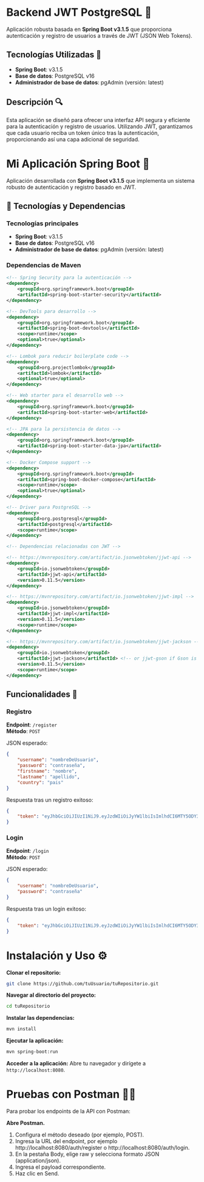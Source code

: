 # Backend JWT PostgreSQL 🌱

Aplicación robusta basada en **Spring Boot v3.1.5** que proporciona autenticación y registro de usuarios a través de JWT (JSON Web Tokens).

## Tecnologías Utilizadas 🚀
- **Spring Boot**: v3.1.5
- **Base de datos**: PostgreSQL v16
- **Administrador de base de datos**: pgAdmin (versión: latest)

## Descripción 🔍

Esta aplicación se diseñó para ofrecer una interfaz API segura y eficiente para la autenticación y registro de usuarios. Utilizando JWT, garantizamos que cada usuario reciba un token único tras la autenticación, proporcionando así una capa adicional de seguridad.

# Mi Aplicación Spring Boot 🌱

Aplicación desarrollada con **Spring Boot v3.1.5** que implementa un sistema robusto de autenticación y registro basado en JWT.

## 🚀 Tecnologías y Dependencias

### Tecnologías principales

- **Spring Boot**: v3.1.5
- **Base de datos**: PostgreSQL v16
- **Administrador de base de datos**: pgAdmin (versión: latest)

### Dependencias de Maven

```xml
<!-- Spring Security para la autenticación -->
<dependency>
    <groupId>org.springframework.boot</groupId>
    <artifactId>spring-boot-starter-security</artifactId>
</dependency>

<!-- DevTools para desarrollo -->
<dependency>
    <groupId>org.springframework.boot</groupId>
    <artifactId>spring-boot-devtools</artifactId>
    <scope>runtime</scope>
    <optional>true</optional>
</dependency>

<!-- Lombok para reducir boilerplate code -->
<dependency>
    <groupId>org.projectlombok</groupId>
    <artifactId>lombok</artifactId>
    <optional>true</optional>
</dependency>

<!-- Web starter para el desarrollo web -->
<dependency>
    <groupId>org.springframework.boot</groupId>
    <artifactId>spring-boot-starter-web</artifactId>
</dependency>

<!-- JPA para la persistencia de datos -->
<dependency>
    <groupId>org.springframework.boot</groupId>
    <artifactId>spring-boot-starter-data-jpa</artifactId>
</dependency>

<!-- Docker Compose support -->
<dependency>
    <groupId>org.springframework.boot</groupId>
    <artifactId>spring-boot-docker-compose</artifactId>
    <scope>runtime</scope>
    <optional>true</optional>
</dependency>

<!-- Driver para PostgreSQL -->
<dependency>
    <groupId>org.postgresql</groupId>
    <artifactId>postgresql</artifactId>
    <scope>runtime</scope>
</dependency>

<!-- Dependencias relacionadas con JWT -->

<!-- https://mvnrepository.com/artifact/io.jsonwebtoken/jjwt-api -->
<dependency>
    <groupId>io.jsonwebtoken</groupId>
    <artifactId>jjwt-api</artifactId>
    <version>0.11.5</version>
</dependency>

<!-- https://mvnrepository.com/artifact/io.jsonwebtoken/jjwt-impl -->
<dependency>
    <groupId>io.jsonwebtoken</groupId>
    <artifactId>jjwt-impl</artifactId>
    <version>0.11.5</version>
    <scope>runtime</scope>
</dependency>

<!-- https://mvnrepository.com/artifact/io.jsonwebtoken/jjwt-jackson -->
<dependency>
    <groupId>io.jsonwebtoken</groupId>
    <artifactId>jjwt-jackson</artifactId> <!-- or jjwt-gson if Gson is preferred -->
    <version>0.11.5</version>
    <scope>runtime</scope>
</dependency>
```

## Funcionalidades 📐

### Registro

**Endpoint**: `/register`  
**Método**: `POST`

JSON esperado:

```json
{
    "username": "nombreDeUsuario",
    "password": "contraseña",
    "firstname": "nombre",
    "lastname": "apellido",
    "country": "pais"
}
```

Respuesta tras un registro exitoso:

```json
{
    "token": "eyJhbGciOiJIUzI1NiJ9.eyJzdWIiOiJyYW1lbiIsImlhdCI6MTY5ODY3NTA1OSwiZXhwIjoxNjk4Njc2NDk5fQ.ER4q6W4JCTEnjraV5YeXnVChioBy3x0CjzrlFyIx9Ds"
}
```

### Login

**Endpoint**: `/login`  
**Método**: `POST`

JSON esperado:


```json
{
    "username": "nombreDeUsuario",
    "password": "contraseña"
}
```

Respuesta tras un login exitoso:

```json
{
    "token": "eyJhbGciOiJIUzI1NiJ9.eyJzdWIiOiJyYW1lbiIsImlhdCI6MTY5ODY3NTA1OSwiZXhwIjoxNjk4Njc2NDk5fQ.ER4q6W4JCTEnjraV5YeXnVChioBy3x0CjzrlFyIx9Ds"
}
```

# Instalación y Uso ⚙️

**Clonar el repositorio:**

```bash
git clone https://github.com/tuUsuario/tuRepositorio.git
```

**Navegar al directorio del proyecto:**

```bash
cd tuRepositorio
```

**Instalar las dependencias:**

```bash
mvn install
```

**Ejecutar la aplicación:**

```bash
mvn spring-boot:run
```

**Acceder a la aplicación:**
Abre tu navegador y dirígete a `http://localhost:8080`.

# Pruebas con Postman 👨‍🚀

Para probar los endpoints de la API con Postman:

**Abre Postman.**

1. Configura el método deseado (por ejemplo, POST).
2. Ingresa la URL del endpoint, por ejemplo http://localhost:8080/auth/register o http://localhost:8080/auth/login.
3. En la pestaña Body, elige raw y selecciona formato JSON (application/json).
4. Ingresa el payload correspondiente.
5. Haz clic en Send.
